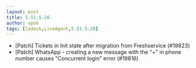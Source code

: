 ```yaml
---
layout: post
title: 5.51.5.28
author: opok
tags: [ladesk,LiveAgent,5.51.5.28]
---
```

- [Patch] Tickets in Init state after migration from Freshservice (#19823)
- [Patch] WhatsApp - creating a new message with the "+" in phone number causes "Concurrent login" error (#19816)
